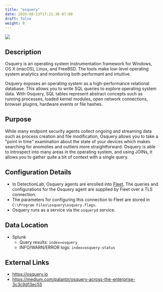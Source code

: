 ```yaml
---
title: "osquery"
date: 2020-08-13T17:21:36-07:00
draft: false
weight: 8
---
```


![](../../images/osquery.png)

## Description
Osquery is an operating system instrumentation framework for Windows, OS X (macOS), Linux, and FreeBSD. The tools make low-level operating system analytics and monitoring both performant and intuitive.

Osquery exposes an operating system as a high-performance relational database. This allows you to write SQL queries to explore operating system data. With Osquery, SQL tables represent abstract concepts such as running processes, loaded kernel modules, open network connections, browser plugins, hardware events or file hashes.

## Purpose
While many endpoint security agents collect ongoing and streaming data such as process creation and file modification, Osquery allows you to take a "point in time" examination about the state of your devices which makes searching for anomolies and outliers more straightforward. Osquery is able to introspect into many areas in the operating system, and using JOINs, it allows you to gather quite a bit of context with a single query.

## Configuration Details
* In DetectionLab, Osquery agents are enrolled into [Fleet](../fleet/). The queries and configurations for the Osquery agent are supplied by Fleet over a TLS connection.
* The parameters for configuring this connection to Fleet are stored in `C:\Program Files\osquery\osquery.flags`.
* Osquery runs as a service via the `osqueryd` service.

## Data Location
* Splunk
  * Query results: `index=osquery`
  * INFO/WARN/ERROR logs: `index=osquery-status`

## External Links
* https://osquery.io
* https://medium.com/palantir/osquery-across-the-enterprise-3c3c9d13ec55
